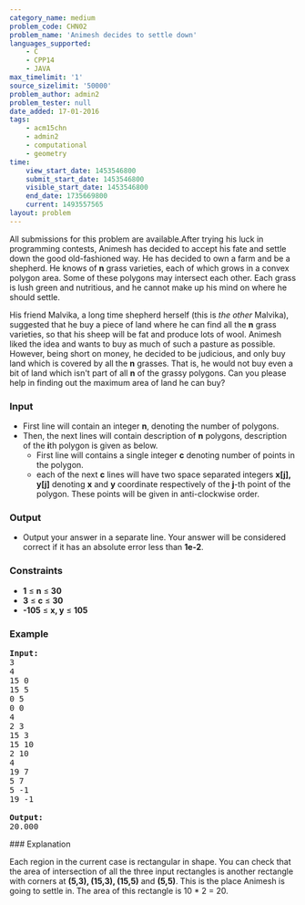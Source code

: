 ```yaml
---
category_name: medium
problem_code: CHN02
problem_name: 'Animesh decides to settle down'
languages_supported:
    - C
    - CPP14
    - JAVA
max_timelimit: '1'
source_sizelimit: '50000'
problem_author: admin2
problem_tester: null
date_added: 17-01-2016
tags:
    - acm15chn
    - admin2
    - computational
    - geometry
time:
    view_start_date: 1453546800
    submit_start_date: 1453546800
    visible_start_date: 1453546800
    end_date: 1735669800
    current: 1493557565
layout: problem
---
```

All submissions for this problem are available.After trying his luck in programming contests, Animesh has decided to accept his fate and settle down the good old-fashioned way. He has decided to own a farm and be a shepherd. He knows of **n** grass varieties, each of which grows in a convex polygon area. Some of these polygons may intersect each other. Each grass is lush green and nutritious, and he cannot make up his mind on where he should settle.

His friend Malvika, a long time shepherd herself (this is _the other_ Malvika), suggested that he buy a piece of land where he can find all the **n** grass varieties, so that his sheep will be fat and produce lots of wool. Animesh liked the idea and wants to buy as much of such a pasture as possible. However, being short on money, he decided to be judicious, and only buy land which is covered by all the **n** grasses. That is, he would not buy even a bit of land which isn't part of all **n** of the grassy polygons. Can you please help in finding out the maximum area of land he can buy?

### Input

- First line will contain an integer **n**, denoting the number of polygons.
- Then, the next lines will contain description of **n** polygons, description of the **i**th polygon is given as below. 
  - First line will contains a single integer **c** denoting number of points in the polygon.
  - each of the next **c** lines will have two space separated integers **x\[j\], y\[j\]** denoting **x** and **y** coordinate respectively of the **j**-th point of the polygon. These points will be given in anti-clockwise order.

### Output

- Output your answer in a separate line. Your answer will be considered correct if it has an absolute error less than **1e-2**.

### Constraints

- **1** ≤ **n** ≤ **30**
- **3** ≤ **c** ≤ **30**
- **-105** ≤ **x, y** ≤ **105**

### Example

<pre><b>Input:</b>
3
4
15 0
15 5
0 5
0 0
4
2 3
15 3
15 10
2 10
4
19 7
5 7
5 -1
19 -1

<b>Output:</b>
20.000
</pre>### Explanation

Each region in the current case is rectangular in shape. You can check that the area of intersection of all the three input rectangles is another rectangle with corners at **(5,3), (15,3), (15,5)** and **(5,5)**. This is the place Animesh is going to settle in. The area of this rectangle is 10 \* 2 = 20.
